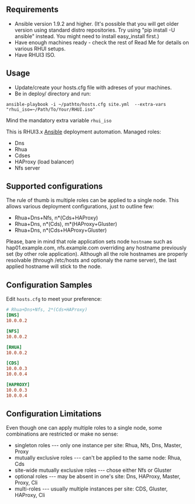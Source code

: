 Requirements
---------------
* Ansible version 1.9.2 and higher. (It's possible that you will get older version using standard distro repositories. Try using "pip install -U ansible" instead. You might need to install easy_install first.)
* Have enough machines ready - check the rest of Read Me for details on various RHUI setups.
* Have RHUI3 ISO.

Usage
--------

* Update/create your hosts.cfg file with adreses of your machines.
* Be in deploy/ directory and run:
```
ansible-playbook -i ~/pathto/hosts.cfg site.yml  --extra-vars "rhui_iso=~/Path/To/Your/RHUI.iso"
```

Mind the mandatory extra variable `rhui_iso`

This is RHUI3.x [Ansible](www.ansible.com) deployment automation.
Managed roles:
- Dns
- Rhua
- Cdses
- HAProxy (load balancer)
- Nfs server

Supported configurations
------------------------
The rule of thumb is multiple roles can be applied to a single node.
This allows various deployment configurations, just to outline few:
- Rhua+Dns+Nfs, n\*(Cds+HAProxy)
- Rhua+Dns, n\*(Cds), m\*(HAProxy+Gluster)
- Rhua+Dns, n\*(Cds+HAProxy+Gluster)


Please, bare in mind that role application sets node `hostname` such as hap01.example.com, nfs.example.com overriding any hostname previously set (by other role application).
Although all the role hostnames are properly resolvable (through /etc/hosts and optionaly the name server), the last applied hostname will stick to the node.

Configuration Samples
---------------------
Edit `hosts.cfg` to meet your preference:
```ini
# Rhua+Dns+Nfs, 2*(Cds+HAProxy)
[DNS]
10.0.0.2

[NFS]
10.0.0.2

[RHUA]
10.0.0.2

[CDS]
10.0.0.3
10.0.0.4

[HAPROXY]
10.0.0.3
10.0.0.4
```

Configuration Limitations
-------------------------
Even though one can apply multiple roles to a single node, some combinations are restricted or make no sense:
- singleton roles --- only one instance per site: Rhua, Nfs, Dns, Master, Proxy
- mutually exclusive roles --- can't be applied to the same node: Rhua, Cds
- site-wide mutually exclusive roles --- chose either Nfs or Gluster
- optional roles --- may be absent in one's site: Dns, HAProxy, Master, Proxy, Cli
- multi-roles --- usually multiple instances per site: CDS, Gluster, HAProxy, Cli
